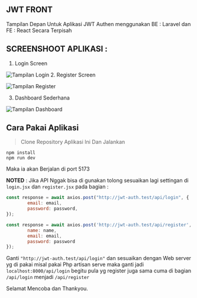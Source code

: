 ## JWT FRONT
Tampilan Depan Untuk Aplikasi JWT Authen menggunakan BE : Laravel dan FE : React Secara Terpisah

SCREENSHOOT APLIKASI :
--------------------------------------------------------------------------------------------------
1. Login Screen
   
![Tampilan Login](https://github.com/user-attachments/assets/1edd5a09-3136-4bd3-b286-d3f108b29282)
2. Register Screen

![Tampilan Register](https://github.com/user-attachments/assets/b8a600e8-ba8d-472f-ba16-90a01a766b85)

3. Dashboard Sederhana

![Tampilan Dashboard](https://github.com/user-attachments/assets/abec6fa0-bf0e-4a86-9369-7ac772381bff)

## Cara Pakai Aplikasi 
> Clone Repository Aplikasi Ini Dan Jalankan
```
npm install
npm run dev
```
Maka ia akan Berjalan di port 5173

**NOTED** :
Jika API Nggak bisa di gunakan tolong sesuaikan lagi settingan di `login.jsx` dan `register.jsx` pada bagian :

```login.jsx
const response = await axios.post("http://jwt-auth.test/api/login", {
        email: email,
        password: password,
});
```
```register.jsx
const response = await axios.post('http://jwt-auth.test/api/register', {
        name: name,
        email: email,
        password: password
});
```

Ganti `"http://jwt-auth.test/api/login"` dan sesuaikan dengan Web server yg di pakai misal pakai Php artisan serve
maka ganti jadi `localhost:8000/api/login` begitu pula yg register juga sama cuma di bagian `/api/login` menjadi `/api/register`

Selamat Mencoba dan Thankyou.
